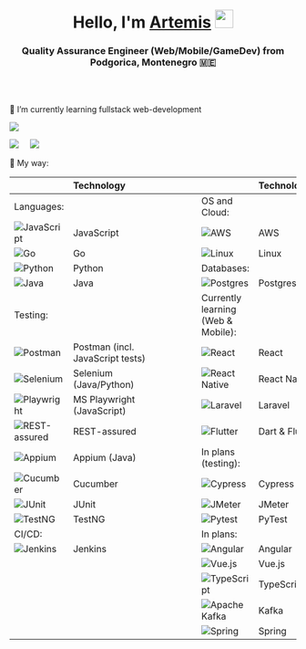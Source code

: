 <h1 align="center">Hello, I'm <a href="https://www.linkedin.com/in/artem-trifonov-177b90222/" target="_blank">Artemis</a> 
<img src="https://github.com/blackcater/blackcater/raw/main/images/Hi.gif" height="32"/></h1>
<h3 align="center">Quality Assurance Engineer (Web/Mobile/GameDev) from Podgorica, Montenegro 🇲🇪</h3>
</br>
</br>

<p>🌱 I’m currently learning fullstack web-development</p>

![](https://github-profile-summary-cards.vercel.app/api/cards/profile-details?username=a-levitt&theme=solarized_dark)

![](https://github-profile-summary-cards.vercel.app/api/cards/most-commit-language?username=a-levitt&theme=solarized_dark)&nbsp;&nbsp;&nbsp;&nbsp;&nbsp;![](https://github-profile-summary-cards.vercel.app/api/cards/repos-per-language?username=a-levitt&theme=solarized_dark)

<p>💪 My way: </p>

|                |                      Technology                 |        |              |                      Technology                  |
|----------------|:------------------------------------------------|--------|--------------|:-------------------------------------------------|
| Languages:     |&nbsp;&nbsp;&nbsp;&nbsp;&nbsp;&nbsp;&nbsp;&nbsp;&nbsp;&nbsp;&nbsp;&nbsp;&nbsp;&nbsp;&nbsp;&nbsp;&nbsp;&nbsp;&nbsp;&nbsp;&nbsp;&nbsp;&nbsp;&nbsp;&nbsp;&nbsp;&nbsp;&nbsp;&nbsp;&nbsp;|        |OS and Cloud: |&nbsp;&nbsp;&nbsp;&nbsp;&nbsp;&nbsp;&nbsp;&nbsp;&nbsp;&nbsp;&nbsp;&nbsp;&nbsp;&nbsp;&nbsp;&nbsp;&nbsp;&nbsp;&nbsp;&nbsp;&nbsp;&nbsp;&nbsp;&nbsp;&nbsp;&nbsp;|
| ![JavaScript](https://img.shields.io/badge/javascript-%23323330.svg?style=for-the-badge&logo=javascript&logoColor=%23F7DF1E) | JavaScript | &nbsp;&nbsp;&nbsp;&nbsp;&nbsp;&nbsp;&nbsp;&nbsp;&nbsp;&nbsp;&nbsp;&nbsp;&nbsp;&nbsp;&nbsp;  | ![AWS](https://img.shields.io/badge/AWS-%23FF9900.svg?style=for-the-badge&logo=amazon-aws&logoColor=white) | AWS | 
| ![Go](https://img.shields.io/badge/go-%2300ADD8.svg?style=for-the-badge&logo=go&logoColor=white) | Go |     | ![Linux](https://img.shields.io/badge/Linux-FCC624?style=for-the-badge&logo=linux&logoColor=black) | Linux | 
| ![Python](https://img.shields.io/badge/python-3670A0?style=for-the-badge&logo=python&logoColor=ffdd54) | Python |  | Databases: |   | 
| ![Java](https://img.shields.io/badge/java-%23ED8B00.svg?style=for-the-badge&logo=openjdk&logoColor=white) | Java |  | ![Postgres](https://img.shields.io/badge/postgres-%23316192.svg?style=for-the-badge&logo=postgresql&logoColor=white) | Postgres   | 
| Testing: |   |  | Currently learning (Web & Mobile): |   |
| ![Postman](https://img.shields.io/badge/Postman-FF6C37?style=for-the-badge&logo=postman&logoColor=white) | Postman (incl. JavaScript tests) |  | ![React](https://img.shields.io/badge/react-%2320232a.svg?style=for-the-badge&logo=react&logoColor=%2361DAFB) | React |
| ![Selenium](https://img.shields.io/badge/-selenium-%43B02A?style=for-the-badge&logo=selenium&logoColor=white) | Selenium (Java/Python) |   | ![React Native](https://img.shields.io/badge/react_native-%2320232a.svg?style=for-the-badge&logo=react&logoColor=%2361DAFB) | React Native |
| ![Playwright](https://img.shields.io/badge/%F0%9F%8E%AD_Playwright-white?style=for-the-badge&color=white) | MS Playwright (JavaScript) |  | ![Laravel](https://img.shields.io/badge/laravel-%23FF2D20.svg?style=for-the-badge&logo=laravel&logoColor=white) |  Laravel |
| ![REST-assured](https://img.shields.io/badge/%F0%9F%8C%90_rest--assured-white?style=for-the-badge&labelColor=006400&color=DAF7A6) | REST-assured |   | ![Flutter](https://img.shields.io/badge/Flutter-%2302569B.svg?style=for-the-badge&logo=Flutter&logoColor=white) | Dart & Flutter | 
![Appium](https://img.shields.io/badge/appium-lavender?style=for-the-badge&logo=appium&logoColor=orangered) | Appium (Java) |   | In plans (testing): |    |
| ![Cucumber](https://img.shields.io/badge/Cucumber-white?style=for-the-badge&logo=cucumber&logoColor=green) | Cucumber | | ![Cypress](https://img.shields.io/badge/-cypress-%23E5E5E5?style=for-the-badge&logo=cypress&logoColor=058a5e)  |  Cypress   |
| ![JUnit](https://img.shields.io/badge/JUnit-green?style=for-the-badge&logo=junit5&logoColor=red) | JUnit |  |  ![JMeter](https://img.shields.io/badge/JMeter-white?style=for-the-badge&logo=apachejmeter&logoColor=orange) |  JMeter   |
| ![TestNG](https://img.shields.io/badge/Test--NG-red?style=for-the-badge&logo=testcafe&logoColor=yellow) | TestNG |   |  ![Pytest](https://img.shields.io/badge/pytest-%23ffffff.svg?style=for-the-badge&logo=pytest&logoColor=2f9fe3) | PyTest  |
| CI/CD: |  |    | In plans: |  |
| ![Jenkins](https://img.shields.io/badge/jenkins-%232C5263.svg?style=for-the-badge&logo=jenkins&logoColor=white) | Jenkins |    | ![Angular](https://img.shields.io/badge/Angular-%239400D3?style=for-the-badge&logo=angular&logoColor=red) | Angular |
|  |  |  | ![Vue.js](https://img.shields.io/badge/vuejs-%2335495e.svg?style=for-the-badge&logo=vuedotjs&logoColor=%234FC08D) |  Vue.js  |
|  |   |  | ![TypeScript](https://img.shields.io/badge/typescript-%23007ACC.svg?style=for-the-badge&logo=typescript&logoColor=white)| TypeScript |
|  |  | | ![Apache Kafka](https://img.shields.io/badge/Apache%20Kafka-000?style=for-the-badge&logo=apachekafka) |  Kafka  |
|  |  | | ![Spring](https://img.shields.io/badge/spring-%236DB33F.svg?style=for-the-badge&logo=spring&logoColor=white) |  Spring  |

